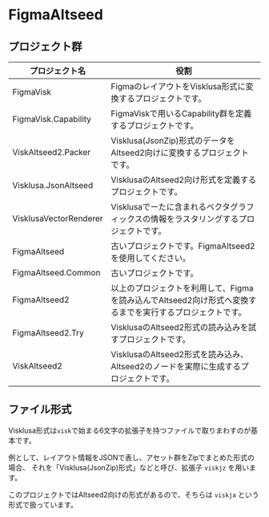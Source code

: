 # FigmaAltseed

## プロジェクト群

|プロジェクト名|役割|
|-|-|
|FigmaVisk|FigmaのレイアウトをVisklusa形式に変換するプロジェクトです。|
|FigmaVisk.Capability|FigmaViskで用いるCapability群を定義するプロジェクトです。|
|ViskAltseed2.Packer|Visklusa(JsonZip)形式のデータをAltseed2向けに変換するプロジェクトです。|
|Visklusa.JsonAltseed|VisklusaのAltseed2向け形式を定義するプロジェクトです。|
|VisklusaVectorRenderer|Visklusaでーたに含まれるベクタグラフィックスの情報をラスタリングするプロジェクトです。|
|FigmaAltseed|古いプロジェクトです。FigmaAltseed2を使用してください。|
|FigmaAltseed.Common|古いプロジェクトです。|
|FigmaAltseed2|以上のプロジェクトを利用して、Figmaを読み込んでAltseed2向け形式へ変換するまでを実行するプロジェクトです。
|FigmaAltseed2.Try|VisklusaのAltseed2形式の読み込みを試すプロジェクトです。|
|ViskAltseed2|VisklusaのAltseed2形式を読み込み、Altseed2のノードを実際に生成するプロジェクトです。|

## ファイル形式

Visklusa形式は`visk`で始まる6文字の拡張子を持つファイルで取りまわすのが基本です。

例として、レイアウト情報をJSONで表し、アセット群をZipでまとめた形式の場合、
それを「Visklusa(JsonZip)形式」などと呼び、拡張子 `viskjz` を用います。

このプロジェクトではAltseed2向けの形式があるので、そちらは `viskja` という形式で扱っています。
